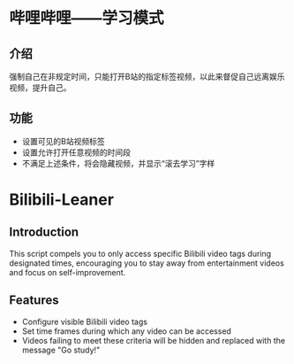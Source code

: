 # 哔哩哔哩——学习模式

## 介绍

强制自己在非规定时间，只能打开B站的指定标签视频，以此来督促自己远离娱乐视频，提升自己。

## 功能

- 设置可见的B站视频标签
- 设置允许打开任意视频的时间段
- 不满足上述条件，将会隐藏视频，并显示“滚去学习”字样

# Bilibili-Leaner

## Introduction

This script compels you to only access specific Bilibili video tags during designated times, encouraging you to stay away from entertainment videos and focus on self-improvement.

## Features

- Configure visible Bilibili video tags
- Set time frames during which any video can be accessed
- Videos failing to meet these criteria will be hidden and replaced with the message "Go study!"